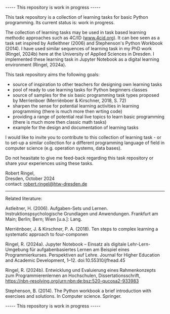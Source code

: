 ----- This repository is work in progress -----

This task repository is a collection of learning tasks for basic Python programming. Its current status is: work in progress.

The collection of learning tasks may be used in task based learning methodic approaches such as 4C/ID (www.4cid.org). It can bee seen as a task set inspired by Astleithner (2006) and Stephenson's Python Workbook (2014). I have used similar sequences of learning task in my PhD work (Ringel, 2024b) here at the University of Applied Sciences in Dresden. I implemented these learning task in Jupyter Notebook as a digital learning environment (Ringel, 2024a).

This task repository aims the following goals:  
- source of inspiration to other teachers for designing own learning tasks
- pool of ready to use learning tasks for Python beginners classes
- source of samples for the six basic programming task types proposed by Merrienboer (Merriënboer & Kirschner, 2018, S. 72)
- sharpen the sense for potential learning activities in learning programming (there is much more then wrting code)
- providing a range of potential real live topics to learn basic programming (there is much more then classic math tasks)
- example for the design and documentation of learning tasks

I would like to invite you to contribute to this collection of learning task - or to set-up a similar collection for a different programming language of field in computer science (e.g. operation systems, data bases). 

Do not heasitate to give me feed-back regarding this task repository or share your experiences using these tasks.

Robert Ringel,  
Dresden, October 2024  
contact: robert.ringel@htw-dresden.de

--- --- --- --- --- --- --- --- --- --- --- --- --- --- --- 
Related literature:  

Astleitner, H. (2006). Aufgaben-Sets und Lernen. Instruktionspsychologische Grundlagen und Anwendungen. Frankfurt am Main; Berlin; Bern; Wien [u.a.]: Lang.

Merriënboer, J. & Kirschner, P. A. (2018). Ten steps to complex learning a systematic approach to four-componen

Ringel, R. (2024a). Jupyter Notebook – Einsatz als digitale Lehr-Lern-Umgebung für aufgabenbasiertes Lernen am Beispiel eines Programmierkurses. Perspektiven auf Lehre. Journal for Higher Education and Academic Development, 1–12. doi:10.55310/jfhead.45

Ringel, R. (2024b). Entwicklung und Evaluierung eines Rahmenkonzepts zum Programmierenlernen an Hochschulen, Dissertationsschrift, https://nbn-resolving.org/urn:nbn:de:bsz:520-qucosa2-933983

Stephenson, B. (2014). The Python workbook a brief introduction with exercises and solutions. In Computer science. Springer. 


----- This repository is work in progress -----
